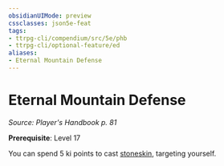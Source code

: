 ```yaml
---
obsidianUIMode: preview
cssclasses: json5e-feat
tags:
- ttrpg-cli/compendium/src/5e/phb
- ttrpg-cli/optional-feature/ed
aliases:
- Eternal Mountain Defense
---
```

# Eternal Mountain Defense
*Source: Player's Handbook p. 81*  

**Prerequisite**: Level 17

You can spend 5 ki points to cast [stoneskin](/3-Mechanics/CLI/Compendium/spells/stoneskin.md), targeting yourself.